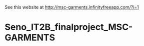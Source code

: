 See this website at http://msc-garments.infinityfreeapp.com/?i=1
# Seno_IT2B_finalproject_MSC-GARMENTS
